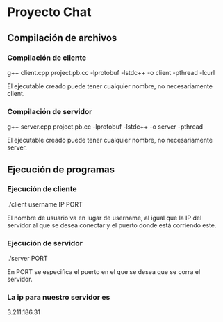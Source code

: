 # Proyecto Chat 

## Compilación de archivos

### Compilación de cliente

g++ client.cpp project.pb.cc -lprotobuf -lstdc++ -o client -pthread -lcurl

El ejecutable creado puede tener cualquier nombre, no necesariamente client.

### Compilación de servidor

g++ server.cpp project.pb.cc -lprotobuf -lstdc++ -o server -pthread

El ejecutable creado puede tener cualquier nombre, no necesariamente server.

## Ejecución de programas

### Ejecución de cliente

./client username IP PORT

El nombre de usuario va en lugar de username, al igual que la IP del servidor al que se desea conectar y el puerto donde está corriendo este.

### Ejecución de servidor

./server PORT

En PORT se especifica el puerto en el que se desea que se corra el servidor.

### La ip para nuestro servidor es
3.211.186.31